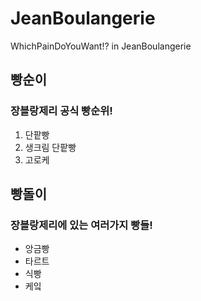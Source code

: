 JeanBoulangerie
============================================
WhichPainDoYouWant!? in JeanBoulangerie

빵순이
------------------------------
### 장블랑제리 공식 빵순위!
1. 단팥빵
2. 생크림 단팥빵
3. 고로케

빵돌이
-------------------------------
### 장블랑제리에 있는 여러가지 빵들!
- 앙금빵
- 타르트
- 식빵
- 케잌
